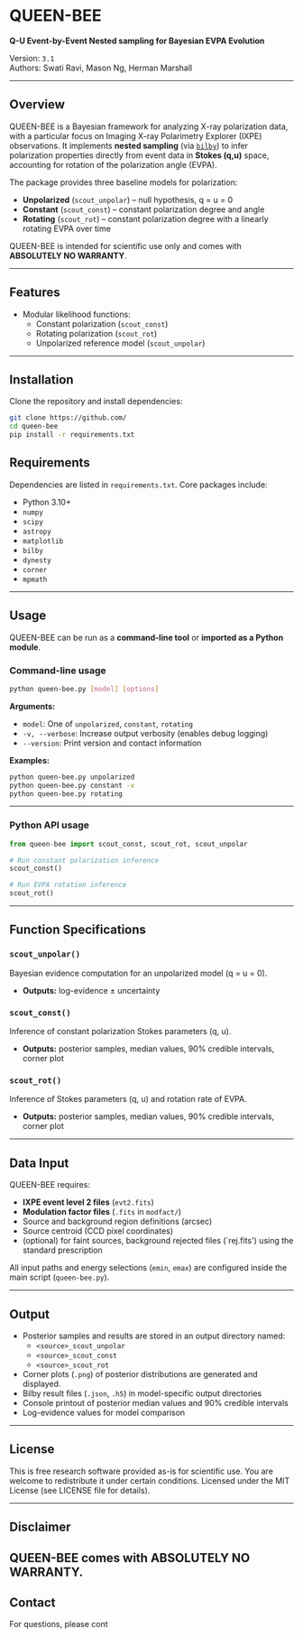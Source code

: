 # QUEEN-BEE  
**Q-U Event-by-Event Nested sampling for Bayesian EVPA Evolution** 

Version: `3.1`  
Authors: Swati Ravi, Mason Ng, Herman Marshall  

---

## Overview  
QUEEN-BEE is a Bayesian framework for analyzing X-ray polarization data, with a particular focus on Imaging X-ray Polarimetry Explorer (IXPE) observations. It implements **nested sampling** (via [`bilby`](https://git.ligo.org/lscsoft/bilby)) to infer polarization properties directly from event data in **Stokes (q,u)** space, accounting for rotation of the polarization angle (EVPA).  

The package provides three baseline models for polarization:  

- **Unpolarized** (`scout_unpolar`) – null hypothesis, q = u = 0  
- **Constant** (`scout_const`) – constant polarization degree and angle  
- **Rotating** (`scout_rot`) – constant polarization degree with a linearly rotating EVPA over time  

QUEEN-BEE is intended for scientific use only and comes with **ABSOLUTELY NO WARRANTY**.  

---

## Features
- Modular likelihood functions:
  - Constant polarization (`scout_const`)
  - Rotating polarization (`scout_rot`)
  - Unpolarized reference model (`scout_unpolar`)

---

## Installation  

Clone the repository and install dependencies:  

```bash
git clone https://github.com/
cd queen-bee
pip install -r requirements.txt
```

## Requirements
Dependencies are listed in `requirements.txt`. Core packages include:
- Python 3.10+
- `numpy`
- `scipy`
- `astropy`
- `matplotlib`
- `bilby`
- `dynesty`
- `corner`
- `mpmath`

---

## Usage  

QUEEN-BEE can be run as a **command-line tool** or **imported as a Python module**.  

### Command-line usage  

```bash
python queen-bee.py [model] [options]
```

**Arguments:**  
- `model`: One of `unpolarized`, `constant`, `rotating`  
- `-v, --verbose`: Increase output verbosity (enables debug logging)  
- `--version`: Print version and contact information  

**Examples:**  
```bash
python queen-bee.py unpolarized
python queen-bee.py constant -v
python queen-bee.py rotating
```

---

### Python API usage  

```python
from queen-bee import scout_const, scout_rot, scout_unpolar

# Run constant polarization inference
scout_const()

# Run EVPA rotation inference
scout_rot()
```

---
## Function Specifications  

### `scout_unpolar()`  
Bayesian evidence computation for an unpolarized model (q = u = 0).  
- **Outputs:** log-evidence ± uncertainty  

### `scout_const()`  
Inference of constant polarization Stokes parameters (q, u).  
- **Outputs:** posterior samples, median values, 90% credible intervals, corner plot  

### `scout_rot()`  
Inference of Stokes parameters (q, u) and rotation rate of EVPA.  
- **Outputs:** posterior samples, median values, 90% credible intervals, corner plot  

---

## Data Input  

QUEEN-BEE requires:  
- **IXPE event level 2 files** (`evt2.fits`)  
- **Modulation factor files** (`.fits` in `modfact/`)  
- Source and background region definitions (arcsec) 
- Source centroid (CCD pixel coordinates) 
- (optional) for faint sources, background rejected files (`rej.fits') using the standard prescription

All input paths and energy selections (`emin`, `emax`) are configured inside the main script (`queen-bee.py`).  

---

## Output
- Posterior samples and results are stored in an output directory named:
  - `<source>_scout_unpolar`
  - `<source>_scout_const`
  - `<source>_scout_rot`
- Corner plots (`.png`) of posterior distributions are generated and displayed.
- Bilby result files (`.json`, `.h5`) in model-specific output directories    
- Console printout of posterior median values and 90% credible intervals  
- Log-evidence values for model comparison 

---

## License
This is free research software provided as-is for scientific use.
You are welcome to redistribute it under certain conditions.
Licensed under the MIT License (see LICENSE file for details).

---

## Disclaimer
QUEEN-BEE comes with ABSOLUTELY NO WARRANTY.  
---

## Contact
For questions, please cont